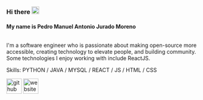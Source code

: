 ### Hi there <img src='https://user-images.githubusercontent.com/71619972/107067549-6bc4e100-67ad-11eb-9d25-148aae1fad6b.gif' alt='github' height='20'>
#### My name is Pedro Manuel Antonio Jurado Moreno 


<p align="center"> <img src='https://user-images.githubusercontent.com/71619972/107067524-64053c80-67ad-11eb-9644-27d7e6d7f4a6.gif' alt=''></p>

I'm a software engineer who is passionate about making open-source more accessible, creating technology to elevate people, and building community. Some technologies I enjoy working with include ReactJS.

Skills: PYTHON / JAVA / MYSQL / REACT / JS / HTML / CSS



[<img src='https://cdn.jsdelivr.net/npm/simple-icons@3.0.1/icons/github.svg' alt='github' height='40'>](https://github.com/PedroManuelJM)  [<img src='https://user-images.githubusercontent.com/71619972/107070065-c9a6f800-67b0-11eb-9ce0-cd3ef00771d3.png' target="_blank" alt='website' height='40'>](https://pedrojuradomoreno-43dfd.web.app/)  


